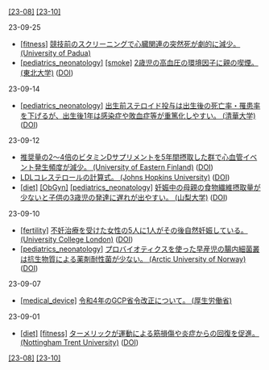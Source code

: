 [\[23-08\]](2308.md) [\[23-10\]](2310.md)

23-09-25
* [\[fitness\]](fitness.md) [競技前のスクリーニングで心臓関連の突然死が劇的に減少。 (University of Padua)](https://doi.org/10.1093/eurheartj/ehq482)
* [\[pediatrics_neonatology\]](pediatrics_neonatology.md) [\[smoke\]](smoke.md) [2歳児の高血圧の環境因子に親の喫煙。 (東北大学)](https://www.tohoku.ac.jp/japanese/newimg/pressimg/tohokuuniv-press20230905_02web2_eco.pdf) ([DOI](https://doi.org/10.1038/s41390-023-02796-8))

23-09-14
* [\[pediatrics_neonatology\]](pediatrics_neonatology.md) [出生前ステロイド投与は出生後の死亡率・罹患率を下げるが、出生後1年は感染症や敗血症等が重篤化しやすい。 (清華大学)](https://www.carenet.com/news/journal/carenet/56969) ([DOI](https://doi.org/10.1136/bmj-2023-075835))

23-09-12
* [推奨量の2～4倍のビタミンDサプリメントを5年間摂取した群で心血管イベント発生頻度が減少。 (University of Eastern Finland)](https://www.uef.fi/en/article/taking-higher-than-recommended-doses-of-vitamin-d-for-five-years-reduced-the-risk-of-atrial) ([DOI](https://doi.org/10.1016/j.ahj.2023.05.024))
* [LDLコレステロールの計算式。 (Johns Hopkins University)](https://ldlcalculator.com/) ([DOI](https://doi.org/10.1001/jama.2013.280532))
* [\[diet\]](diet.md) [\[ObGyn\]](ObGyn.md) [\[pediatrics_neonatology\]](pediatrics_neonatology.md) [妊娠中の母親の食物繊維摂取量が少ないと子供の3歳児の発達に遅れが出やすい。 (山梨大学)](https://www.yamanashi.ac.jp/wp-content/uploads/2023/07/20230727pr-2.pdf) ([DOI](https://doi.org/10.3389/fnut.2023.1203669))

23-09-10
* [\[fertility\]](fertility.md) [不妊治療を受けた女性の5人に1人がその後自然妊娠している。 (University College London)](https://www.ucl.ac.uk/news/2023/jun/one-five-women-become-pregnant-naturally-after-having-baby-conceived-ivf) ([DOI](https://doi.org/10.1093/humrep/dead121))
* [\[pediatrics_neonatology\]](pediatrics_neonatology.md) [プロバイオティクスを使った早産児の腸内細菌叢は抗生物質による薬剤耐性菌が少ない。 (Arctic University of Norway)](https://en.uit.no/news/article?p_document_id=815872) ([DOI](https://doi.org/10.1016/j.ebiom.2023.104613))

23-09-07
* [\[medical_device\]](medical_device.md) [令和4年のGCP省令改正について。 (厚生労働省)](https://www.mhlw.go.jp/stf/seisakunitsuite/bunya/0000179749_00006.html)

23-09-01
* [\[diet\]](diet.md) [\[fitness\]](fitness.md) [ターメリックが運動による筋損傷や炎症からの回復を促進。 (Nottingham Trent University)](https://www.ntu.ac.uk/about-us/news/news-articles/2023/06/common-spice-turmeric-improves-recovery-in-pro-footballers,-study-suggests) ([DOI](https://doi.org/10.3389/fnut.2023.1175622))

[\[23-08\]](2308.md) [\[23-10\]](2310.md)
